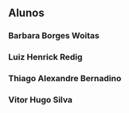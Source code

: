 ## Alunos
### Barbara Borges Woitas
### Luiz Henrick Redig
### Thiago Alexandre Bernadino
### Vitor Hugo Silva

